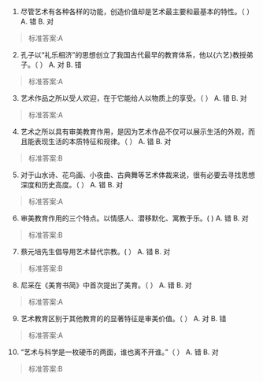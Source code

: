 1. 尽管艺术有各种各样的功能，创造价值却是艺术最主要和最基本的特性。（ ）
  A. 错  B. 对
>标准答案:A
 
2. 孔子以“礼乐相济”的思想创立了我国古代最早的教育体系，他以{六艺}教授弟子。（ ）
  A. 对  B. 错
>标准答案:A
 
3. 艺术作品之所以受人欢迎，在于它能给人以物质上的享受。（ ）
  A. 错  B. 对
>标准答案:A
 
4. 艺术之所以具有审美教育作用，是因为艺术作品不仅可以展示生活的外观，而且能表现生活的本质特征和规律。（ ）
  A. 错  B. 对
>标准答案:B
 
5. 对于山水诗、花鸟画、小夜曲、古典舞等艺术体裁来说，很有必要去寻找思想深度和历史高度。（ ）
  A. 错  B. 对
>标准答案:A
 
6. 审美教育作用的三个特点。以情感人、潜移默化、寓教于乐。( )
  A. 错  B. 对
>标准答案:B
 
7. 蔡元培先生倡导用艺术替代宗教。( ）
  A. 错  B. 对
>标准答案:B
 
8. 尼采在《美育书简》中首次提出了美育。（ ）
  A. 错  B. 对
>标准答案:A
 
9. 艺术教育区别于其他教育的的显著特征是审美价值。（ ）
  A. 对  B. 错
>标准答案:A
 
10. “艺术与科学是一枚硬币的两面，谁也离不开谁。”（ ）
  A. 错  B. 对
>标准答案:B
 

